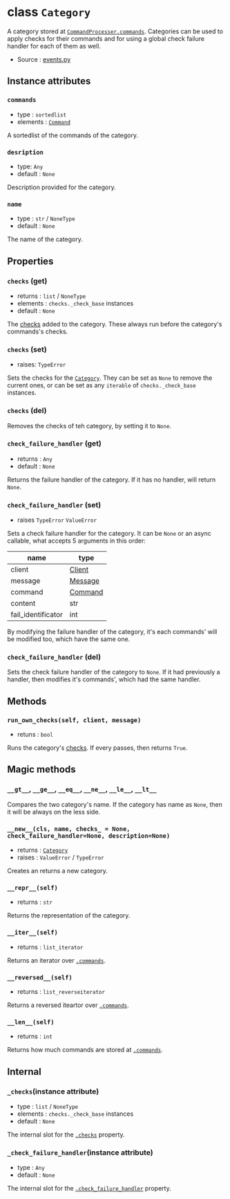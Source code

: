 # class `Category`

A category stored at
[`CommandProcesser`](CommandProcesser.md)[`.commands`](CommandProcesser.md#instance-attributes).
Categories can be used to apply checks for their commands and for using
a global check failure handler for each of them as well.

- Source : [events.py](https://github.com/HuyaneMatsu/hata/blob/master/hata/events.py)

## Instance attributes

### `commands`

- type : `sortedlist`
- elements : [`Command`](Command.md)

A sortedlist of the commands of the category.

### `desription`

- type: `Any`
- default : `None`

Description provided for the category.

### `name`

- type : `str` / `NoneType`
- default : `None`

The name of the category.

## Properties

### `checks` (get)

- returns : `list` / `NoneType`
- elements : `checks._check_base` instances
- default : `None`

The [checks](checks.md) added to the category. These always run before the
category's commands's checks.

### `checks` (set)

- raises: `TypeError`

Sets the checks for the [`Category`](Category.md). They can be set as `None` to
remove the current ones, or can be set as any `iterable` of `checks._check_base`
instances.

### `checks` (del)

Removes the checks of teh category, by setting it to `None`.

### `check_failure_handler` (get)

- returns : `Any`
- default : `None`

Returns the failure handler of the category. If it has no handler, will
return `None`.

### `check_failure_handler` (set)

- raises `TypeError`  `ValueError`

Sets a check failure handler for the category. It can be `None` or an async
callable, what accepts 5 arguments in this order:

| name                  | type                  |
|-----------------------|-----------------------|
| client                | [Client](Client.md)   |
| message               | [Message](Message.md) |
| command               | [Command](Command.md) |
| content               | str                   |
| fail_identificator    | int                   |

By modifying the failure handler of the category, it's each commands' will be
modified too, which have the same one.

### `check_failure_handler` (del)

Sets the check failure handler of the category to `None`. If it had
previously a handler, then modifies it's commands', which had the same
handler.

## Methods

### `run_own_checks(self, client, message)`

- retuns : `bool`

Runs the category's [checks](#checks-get). If every passes, then returns
`True`.

## Magic methods

### `__gt__`, `__ge__`, `__eq__`, `__ne__`, `__le__`, `__lt__`

Compares the two category's name. If the category has name as `None`, then
it will be always on the less side.

### `__new__(cls, name, checks_ = None, check_failure_handler=None, description=None)`

- returns : [`Category`](Category.md)
- raises : `ValueError` / `TypeError`

Creates an returns a new category.

### `__repr__(self)`

- returns : `str`

Returns the representation of the category.

### `__iter__(self)`

- returns : `list_iterator`

Returns an iterator over [`.commands`](#commands).

### `__reversed__(self)`

- returns : `list_reverseiterator`

Returns a reversed iteartor over [`.commands`](#commands).

### `__len__(self)`

- returns : `int`

Returns how much commands are stored at [`.commands`](#commands).

## Internal

### `_checks`(instance attribute)

- type : `list` / `NoneType`
- elements : `checks._check_base` instances
- default : `None`

The internal slot for the [`.checks`](#checks-get) property.

### `_check_failure_handler`(instance attribute)

- type : `Any`
- default : `None`

The internal slot for the [`.check_failure_handler`](#check_failure_handler-get)
property.
